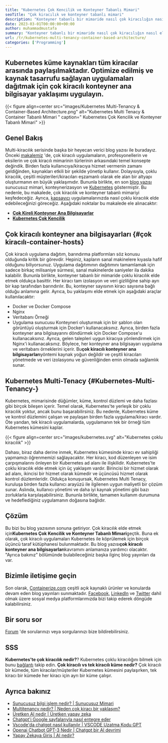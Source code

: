 ```yaml
---
title: "Kubernetes Çok Kencilik ve Konteyner Tabanlı Mimari" 
seoTitle: "Çok kiracılık ve konteyner tabanlı mimari" 
description: "Konteyner tabanlı bir mimaride nasıl çok kiracılığın nasıl elde edileceğini öğrenmek için bu kılavuzu izleyin. Kubernetes çoklu kiracılığı paylaşılan kaynakları ifade eder" 
date: 2023-03-01T00:00:00+00:00
author: muhammadmustafa
summary: "Konteyner tabanlı bir mimaride nasıl çok kiracılığın nasıl elde edileceğini öğrenmek için bu kılavuzu izleyin. Kubernetes çoklu kiracılığı paylaşılan kaynakları ifade eder" 
url: /tr/kubernetes-multi-tenancy-container-based-architecture/
categories: ['Programming']
---
```


## Kubernetes küme kaynakları tüm kiracılar arasında paylaşılmaktadır. Optimize edilmiş ve kaynak tasarrufu sağlayan uygulamaları dağıtmak için çok kiracılı konteyner ana bilgisayar yaklaşımı uygulayın.

{{< figure align=center src="images/Kubernetes Multi-Tenancy & Container-Based Architecture.png" alt="Kubernetes Multi Tenacy & Container Tabanlı Mimari " caption=" Kubernetes Çok Kencilik ve Konteyner Tabanlı Mimari" >}}


## Genel Bakış
Multi-kiracılık serisinde başka bir heyecan verici blog yazısı ile buradayız. Önceki [makalemiz][1] 'de, çok kiracılı uygulamaların, profesyonellerin ve eksilerin ve çok kiracılı mimarinin türlerinin arkasındaki temel konsepte değindik. Birden fazla kullanıcıya/kiracıya hizmet vermenin zamanı geldiğinden, kaynakları etkili bir şekilde yönetip kullanır. Dolayısıyla, çoklu kiracılık, çeşitli müşterileri/kiracıları eşzamanlı olarak ele alan bir altyapı oluşturmanın en büyük yaklaşımıdır. Bununla birlikte, en son [blog yazısı][2] sunucusuz mimari, konteynerizasyon ve [Kubernetes][3] göstermiştir. Bu nedenle, bu makalede, çok kiracılık ve konteyner tabanlı mimariyi keşfedeceğiz. Ayrıca, [kapsayıcı][4] uygulamalarınızda nasıl çoklu kiracılık elde edebileceğinizi göreceğiz.
Aşağıdaki noktalar bu makalede ele alınacaktır:
* **[Çok Kireli Konteyner Ana Bilgisayarlar][5]**
* **[Kubernetes Çok Kencilik][6]**

## Çok kiracılı konteyner ana bilgisayarları   {#çok kiracılı-container-hosts}
Çok kiracılı uygulama dağıtım, barındırma platformları söz konusu olduğunda kritik bir görevdir. Hepiniz, kapların sanal makinelere kıyasla hafif olduğunu biliyorsunuz. Uygulama dağıtımının dağıtımını tamamlamak için sadece birkaç milisaniye sürmesi, sanal makinelerde saniyeler ila dakika kalabilir.
Bununla birlikte, konteyner tabanlı bir mimaride çoklu kiracılık elde etmek oldukça basittir. Her kiracı tam izolasyon ve veri gizliliğine sahip ayrı bir kap tarafından barındırılır. Bu, konteyner sayısının kiracı sayısına bağlı olduğu anlamına gelir. Ayrıca, bu yaklaşımı elde etmek için aşağıdaki araçlar kullanılacaktır:
  * Docker ve Docker Compose
  * Nginx
  * Veritabanı Örneği
  * Uygulama sunucusu
Konteyneri oluşturmak için bir şablon olan görüntüyü oluşturmak için Docker'ı kullanacaksınız. Ayrıca, birden fazla konteyner ana bilgisayarını döndürmek için Docker Compose'u kullanacaksınız. Ayrıca, gelen talepleri uygun kiracıya yönlendirmek için Nginx'i kullanacaksınız. Böylece, her konteyner ana bilgisayarı uygulama ve veritabanı örneklerini içerir. Bu**çok kiracılı konteyner ana bilgisayarları**yöntemi kaynak yoğun değildir ve çeşitli kiracıları yönetmede ve veri izolasyonu ve güvenliğinden emin olmada sağlamlık sunar.

## Kubernetes Multi-Tenacy   {#Kubernetes-Multi-Tenancy-}
Kubernetes, mimarisinde düğümler, küme, kontrol düzlemi ve daha fazlası gibi birçok bileşen içerir. Temel olarak, Kubernetes'te yerleşik bir çoklu kiracılık yoktur, ancak bunu başarabilirsiniz. Bu nedenle, Kubernetes küme ve kontrol düzlemini çalışan ve paylaşan birden fazla uygulama/kiracı vardır. Öte yandan, tek kiracılı uygulamalarda, uygulamanın tek bir örneği tüm Kubernetes kümesini kaplar.

{{< figure align=center src="images/kubernetes.svg" alt="Kubernetes çoklu kiracılık" >}}

Dahası, biraz daha derine inmek, Kubernetes kümesinde kiracı ev sahipliği yapmamızı öğrenmemizi sağlayacaktır. Her kiracı, kod düzenleyen ve isim çarpışmalarını önleyen bir Kubernetes ad alanı ile ilişkilidir. Kubernetes'te çoklu kiracılık elde etmek için üç yaklaşım vardır. Birincisi bir hizmet olarak ad alanı, ikincisi bir hizmet olarak kümedir ve üçüncüsü hizmet olarak kontrol düzlemleridir.
Oldukça konuşursak, Kubernetes Multi Tenacy, kuruluşa birden fazla kullanıcı arayüzü ile ilgilenen uygun maliyetli bir çözüm sunar. Aslında, kullanıcı yönetimi ve daha iyi kaynak yönetimi gibi bazı zorluklarla karşılaşabilirsiniz. Bununla birlikte, tamamen kullanım durumuna ve hedeflediğiniz uygulamanın doğasına bağlıdır.

## Çözüm
Bu bizi bu blog yazısının sonuna getiriyor. Çok kiracılık elde etmek için**Kubernetes Çok Kencilik ve Konteyner Tabanlı Mimari**geçtik. Buna ek olarak, çok kiracılı uygulamaları Kubernetes ile köprülemek için birçok üçüncü taraf kütüphanesi bulunmaktadır. Bu blog yazısı**çok kiracılı konteyner ana bilgisayarları**kavramını anlamanıza yardımcı olacaktır. "Ayrıca bakınız" bölümünde bulabileceğiniz başka ilginç blog yayınları da var.

## Bizimle iletişime geçin
Son olarak, [Containerize.com][7] çeşitli açık kaynaklı ürünler ve konularda devam eden blog yayınları sunmaktadır. [Facebook][8], [LinkedIn][9] ve [Twitter][10] dahil olmak üzere sosyal medya platformlarımızda bizi takip ederek döngüde kalabilirsiniz.

## Bir soru sor
[Forum][11] 'de sorularınızı veya sorgularınızı bize bildirebilirsiniz.

## SSS
**Kubernetes'te çok kiracılık nedir?**?
Kubernetes çoklu kiracılığını bilmek için bunu [bağlantı][6] takip edin.
**Çok kiracılı vs tek kiracılı küme nedir?**
Çok kiracılı bir kümede, tüm kiracılar/müşteriler Kubernetes kümesini paylaşırken, tek kiracı bir kümede her kiracı için ayrı bir küme çalışır.

## Ayrıca bakınız
  * [Sunucusuz bilgi işlem nedir? | Sunucusuz Mimari][12]
  * [Multitenancy nedir? | Neden çok kiracı bir yaklaşım?][13]
  * [Üretken AI nedir | Üretken yapay zeka][14]
  * [Chatgpt'i Google sayfalarıyla nasıl entegre eder][15]
  * [Vscode'da chatgpt nasıl kullanılır | VSCODE Uzatma Kodu GPT][16]
  * [Openai Chatbot GPT-3 Nedir | Chatgpt bir AI devrimi][17]
  * [Yapay Zekaya Giriş | AI nedir?][18]

  
[1]: https://blog.containerize.com/programming/what-is-multitenancy-why-a-multi-tenant-approach-2/
[2]: https://blog.containerize.com/programming/what-is-serverless-computing-serverless-architecture/#Serverless-vs-Containers
[3]: https://products.containerize.com/devops/kubernetes/
[4]: https://www.containerize.com/
[5]: #Multi-Tenant-container-hosts
[6]: #Kubernetes-Multi-Tenancy-
[7]: https://www.containerize.com/
[8]: https://web.facebook.com/containerize
[9]: https://www.linkedin.com/company/containerize/
[10]: https://twitter.com/containerize_co
[11]: https://forum.containerize.com/
[12]: https://blog.containerize.com/programming/what-is-serverless-computing-serverless-architecture/
[13]: https://blog.containerize.com/programming/what-is-multitenancy-why-a-multi-tenant-approach-2/
[14]: https://blog.containerize.com/artificial-intelligence/what-is-generative-ai-generative-artificial-intelligence/
[15]: https://blog.containerize.com/artificial-intelligence/integrate-chatgpt-with-google-sheets/
[16]: https://blog.containerize.com/artificial-intelligence/how-to-use-chatgpt-in-vscode-the-vscode-extension-codegpt/
[17]: https://blog.containerize.com/artificial-intelligence/what-is-openai-chatbot-gpt-3-chatgpt-an-ai-revolution/
[18]: https://blog.containerize.com/artificial-intelligence/an-introduction-to-artificial-intelligence-what-is-ai/
